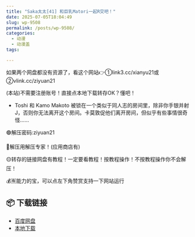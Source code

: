 ```yaml
---
title: "Saka太太[41] 和巨乳Matori一起R交吧！"
date: 2025-07-05T18:04:49
slug: wp-9508
permalink: /posts/wp-9508/
categories:
  - 动漫
  - 动漫盖
tags:

---
```


如果两个网盘都没有资源了，看这个网站👉①link3.cc/xianyu21或②vlink.cc/ziyuan21

(本站)不需要注册账号！直接点本地下载转存OK？懂吧！

*   Toshi 和 Kamo Makoto 被锁在一个类似于同人志的房间里，除非你手银并射J，否则你无法离开这个房间。卡莫敦促他们离开房间，但似乎有些事情很奇怪……

🟢解压密码:ziyuan21

🔵解压用解压专家！(应用商店有)

🟡转存的链接网盘有教程！一定要看教程！按教程操作！不按教程操作你不会解压！

💰🈶能力的宝，可以点左下角赞赏支持一下网站运行

## 📦 下载链接
- [百度网盘](https://blziyuan21.com/pay-download/9508?key=a76d7aa6a9&down_id=0)
- [本地下载](https://blziyuan21.com/pay-download/9508?key=a76d7aa6a9&down_id=1)

